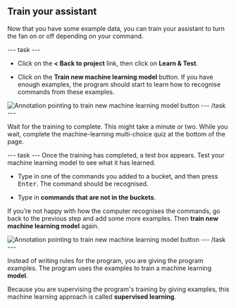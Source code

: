 ## Train your assistant

Now that you have some example data, you can train your assistant to turn the fan on or off depending on your command.

--- task ---
+ Click on the **< Back to project** link, then click on **Learn & Test**.

+ Click on the **Train new machine learning model** button. If you have enough examples, the program should start to learn how to recognise commands from these examples.

![Annotation pointing to train new machine learning model button](images/train-new-model-annotated.png)
--- /task ---

Wait for the training to complete. This might take a minute or two. While you wait, complete the machine-learning multi-choice quiz at the bottom of the page.

--- task ---
Once the training has completed, a test box appears. Test your machine learning model to see what it has learned.

+ Type in one of the commands you added to a bucket, and then press <kbd>Enter</kbd>. The command should be recognised.

+ Type in **commands that are not in the buckets**.

If you’re not happy with how the computer recognises the commands, go back to the previous step and add some more examples. Then **train new machine learning model** again.

![Annotation pointing to train new machine learning model button](images/test-new-model-annotated.png)
--- /task ---

Instead of writing rules for the program, you are giving the program examples. The program uses the examples to train a machine learning **model**.

Because you are supervising the program's training by giving examples, this machine learning approach is called **supervised learning**.